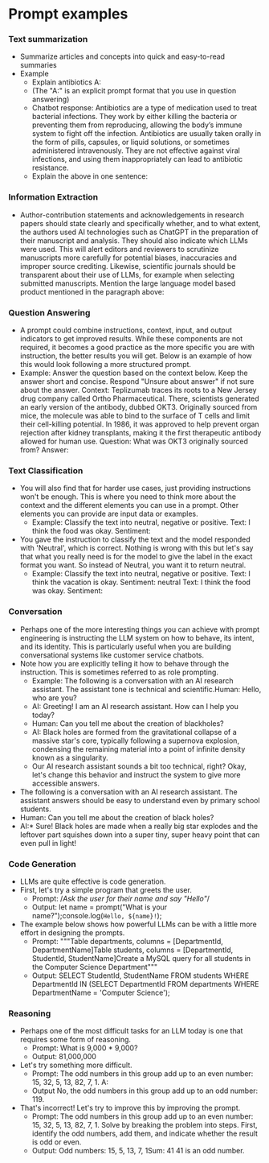# Prompt examples
### Text summarization
* Summarize articles and concepts into quick and easy-to-read summaries
* Example
   * Explain antibiotics A:
   * (The "A:" is an explicit prompt format that you use in question answering)
   * Chatbot response: Antibiotics are a type of medication used to treat bacterial infections. They work by either killing the bacteria or preventing them from reproducing, allowing the body’s immune system to fight off the infection. Antibiotics are usually taken orally in the form of pills, capsules, or liquid solutions, or sometimes administered intravenously. They are not effective against viral infections, and using them inappropriately can lead to antibiotic resistance.
   * Explain the above in one sentence:
### Information Extraction
* Author-contribution statements and acknowledgements in research papers should state clearly and specifically whether, and to what extent, the authors used AI technologies such as ChatGPT in the preparation of their manuscript and analysis. They should also indicate which LLMs were used. This will alert editors and reviewers to scrutinize manuscripts more carefully for potential biases, inaccuracies and improper source crediting. Likewise, scientific journals should be transparent about their use of LLMs, for example when selecting submitted manuscripts. Mention the large language model based product mentioned in the paragraph above: 
### Question Answering
* A prompt could combine instructions, context, input, and output indicators to get improved results. While these components are not required, it becomes a good practice as the more specific you are with instruction, the better results you will get. Below is an example of how this would look following a more structured prompt.
* Example: Answer the question based on the context below. Keep the answer short and concise. Respond "Unsure about answer" if not sure about the answer. Context: Teplizumab traces its roots to a New Jersey drug company called Ortho Pharmaceutical. There, scientists generated an early version of the antibody, dubbed OKT3. Originally sourced from mice, the molecule was able to bind to the surface of T cells and limit their cell-killing potential. In 1986, it was approved to help prevent organ rejection after kidney transplants, making it the first therapeutic antibody allowed for human use. Question: What was OKT3 originally sourced from? Answer:
### Text Classification
* You will also find that for harder use cases, just providing instructions won't be enough. This is where you need to think more about the context and the different elements you can use in a prompt. Other elements you can provide are input data or examples.
  * Example: Classify the text into neutral, negative or positive. Text: I think the food was okay. Sentiment:
* You gave the instruction to classify the text and the model responded with 'Neutral', which is correct. Nothing is wrong with this but let's say that what you really need is for the model to give the label in the exact format you want. So instead of Neutral, you want it to return neutral. 
  * Example: Classify the text into neutral, negative or positive. Text: I think the vacation is okay. Sentiment: neutral Text: I think the food was okay. Sentiment:
### Conversation
* Perhaps one of the more interesting things you can achieve with prompt engineering is instructing the LLM system on how to behave, its intent, and its identity. This is particularly useful when you are building conversational systems like customer service chatbots.
* Note how you are explicitly telling it how to behave through the instruction. This is sometimes referred to as role prompting.
  * Example: The following is a conversation with an AI research assistant. The assistant tone is technical and scientific.Human: Hello, who are you?
  * AI: Greeting! I am an AI research assistant. How can I help you today?
  * Human: Can you tell me about the creation of blackholes?
  * AI: Black holes are formed from the gravitational collapse of a massive star's core, typically following a supernova explosion, condensing the remaining material into a point of infinite density known as a singularity.
  * Our AI research assistant sounds a bit too technical, right? Okay, let's change this behavior and instruct the system to give more accessible answers.
* The following is a conversation with an AI research assistant. The assistant answers should be easy to understand even by primary school students.
* Human: Can you tell me about the creation of black holes?
* AI:* Sure! Black holes are made when a really big star explodes and the leftover part squishes down into a super tiny, super heavy point that can even pull in light!
### Code Generation
* LLMs are quite effective is code generation.
* First, let's try a simple program that greets the user.
  * Prompt: /*Ask the user for their name and say "Hello"*/
  * Output: let name = prompt("What is your name?");console.log(`Hello, ${name}!`);
* The example below shows how powerful LLMs can be with a little more effort in designing the prompts.
  * Prompt: """Table departments, columns = [DepartmentId, DepartmentName]Table students, columns = [DepartmentId, StudentId, StudentName]Create a MySQL query for all students in the Computer Science Department"""
  * Output: SELECT StudentId, StudentName FROM students WHERE DepartmentId IN (SELECT DepartmentId FROM departments WHERE DepartmentName = 'Computer Science');
### Reasoning 
* Perhaps one of the most difficult tasks for an LLM today is one that requires some form of reasoning.
  * Prompt: What is 9,000 * 9,000?
  * Output: 81,000,000
* Let's try something more difficult.
  * Prompt: The odd numbers in this group add up to an even number: 15, 32, 5, 13, 82, 7, 1. A:
  * Output No, the odd numbers in this group add up to an odd number: 119.
* That's incorrect! Let's try to improve this by improving the prompt.
  * Prompt: The odd numbers in this group add up to an even number: 15, 32, 5, 13, 82, 7, 1. Solve by breaking the problem into steps. First, identify the odd numbers, add them, and indicate whether the result is odd or even.
  * Output: Odd numbers: 15, 5, 13, 7, 1Sum: 41 41 is an odd number.
